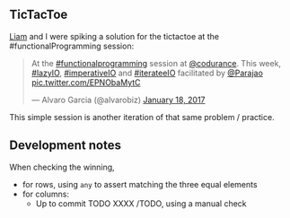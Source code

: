 ## TicTacToe

[Liam](https://github.com/Gryff) and I were spiking a solution for the tictactoe at the #functionalProgramming session: 

<blockquote class="twitter-tweet" data-lang="en"><p lang="en" dir="ltr">At the <a href="https://twitter.com/hashtag/functionalprogramming?src=hash">#functionalprogramming</a> session at <a href="https://twitter.com/codurance">@codurance</a>. This week, <a href="https://twitter.com/hashtag/lazyIO?src=hash">#lazyIO</a>, <a href="https://twitter.com/hashtag/imperativeIO?src=hash">#imperativeIO</a> and <a href="https://twitter.com/hashtag/iterateeIO?src=hash">#iterateeIO</a> facilitated by <a href="https://twitter.com/Parajao">@Parajao</a> <a href="https://t.co/EPNObaMytC">pic.twitter.com/EPNObaMytC</a></p>&mdash; Alvaro Garcia (@alvarobiz) <a href="https://twitter.com/alvarobiz/status/821822514460495877">January 18, 2017</a></blockquote>
<script async src="//platform.twitter.com/widgets.js" charset="utf-8"></script>

This simple session is another iteration of that same problem / practice.

## Development notes

When checking the winning,

  * for rows, using `any` to assert matching the three equal elements
  * for columns:
    * Up to commit TODO XXXX /TODO, using a manual check

